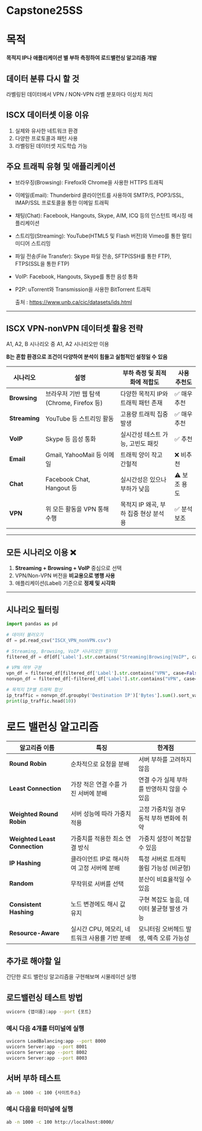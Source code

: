 # Capstone25SS
# **목적**
**목적지 IP나 애플리케이션 별 부하 측정하여 로드밸런싱 알고리즘 개발**

## 데이터 분류 다시 할 것
라벨링된 데이터에서 VPN / NON-VPN 라벨 분포마다 이상치 처리

## ISCX 데이터셋 이용 이유
1. 실제와 유사한 네트워크 환경
2. 다양한 프로토콜과 패턴 사용
3. 라벨링된 데이터셋 지도학습 가능

## 주요 트래픽 유형 및 애플리케이션
- 브라우징(Browsing): Firefox와 Chrome을 사용한 HTTPS 트래픽
- 이메일(Email): Thunderbird 클라이언트를 사용하여 SMTP/S, POP3/SSL, IMAP/SSL 프로토콜을 통한 이메일 트래픽
- 채팅(Chat): Facebook, Hangouts, Skype, AIM, ICQ 등의 인스턴트 메시징 애플리케이션
- 스트리밍(Streaming): YouTube(HTML5 및 Flash 버전)와 Vimeo를 통한 멀티미디어 스트리밍
- 파일 전송(File Transfer): Skype 파일 전송, SFTP(SSH를 통한 FTP), FTPS(SSL을 통한 FTP)
- VoIP: Facebook, Hangouts, Skype를 통한 음성 통화
- P2P: uTorrent와 Transmission을 사용한 BitTorrent 트래픽

    출처 : https://www.unb.ca/cic/datasets/ids.html
---
## ISCX VPN-nonVPN 데이터셋 활용 전략
A1, A2, B 시나리오 중 A1, A2 시나리오만 이용

**B는 혼합 환경으로 조건이 다양하여 분석이 힘들고 실험적인 설정일 수 있음**

| 시나리오 | 설명 | 부하 측정 및 최적화에 적합도 | 사용 추천도 |
|----------|------|-------------------------------|--------------|
| **Browsing** | 브라우저 기반 웹 탐색 (Chrome, Firefox 등) | 다양한 목적지 IP와 트래픽 패턴 존재 | ✅ 매우 추천 |
| **Streaming** | YouTube 등 스트리밍 활동 | 고용량 트래픽 집중 발생 | ✅ 매우 추천 |
| **VoIP** | Skype 등 음성 통화 | 실시간성 테스트 가능, 고빈도 패킷 | ✅ 추천 |
| **Email** | Gmail, YahooMail 등 이메일 | 트래픽 양이 작고 간헐적 | ❌ 비추천 |
| **Chat** | Facebook Chat, Hangout 등 | 실시간성은 있으나 부하가 낮음 | ⚠️ 보조 용도 |
| **VPN** | 위 모든 활동을 VPN 통해 수행 | 목적지 IP 왜곡, 부하 집중 현상 분석용 | ✅ 분석 보조 |

---

## 모든 시나리오 이용 ❌
1. **Streaming + Browsing + VoIP** 중심으로 선택
2. VPN/Non-VPN 버전을 **비교용으로 병행 사용**
3. 애플리케이션(Label) 기준으로 **정제 및 시각화**

---

## 시나리오 필터링

```python
import pandas as pd

# 데이터 불러오기
df = pd.read_csv("ISCX_VPN_nonVPN.csv")

# Streaming, Browsing, VoIP 시나리오만 필터링
filtered_df = df[df['Label'].str.contains("Streaming|Browsing|VoIP", case=False)]

# VPN 여부 구분
vpn_df = filtered_df[filtered_df['Label'].str.contains("VPN", case=False)]
nonvpn_df = filtered_df[~filtered_df['Label'].str.contains("VPN", case=False)]

# 목적지 IP별 트래픽 합산
ip_traffic = nonvpn_df.groupby('Destination IP')['Bytes'].sum().sort_values(ascending=False)
print(ip_traffic.head(10))
```

# 로드 밸런싱 알고리즘
| 알고리즘 이름                   | 특징                                            | 한계점                                                  |
|-------------------------------|-------------------------------------------------|----------------------------------------------------------|
| **Round Robin**               | 순차적으로 요청을 분배                          | 서버 부하를 고려하지 않음                               |
| **Least Connection**          | 가장 적은 연결 수를 가진 서버에 분배            | 연결 수가 실제 부하를 반영하지 않을 수 있음             |
| **Weighted Round Robin**      | 서버 성능에 따라 가중치 적용                    | 고정 가중치일 경우 동적 부하 변화에 취약                |
| **Weighted Least Connection** | 가중치를 적용한 최소 연결 방식                  | 가중치 설정이 복잡할 수 있음                            |
| **IP Hashing**                | 클라이언트 IP로 해시하여 고정 서버에 분배       | 특정 서버로 트래픽 쏠림 가능성 (비균형)                 |
| **Random**                    | 무작위로 서버를 선택                            | 분산이 비효율적일 수 있음                               |
| **Consistent Hashing**        | 노드 변경에도 해시 값 유지                      | 구현 복잡도 높음, 데이터 불균형 발생 가능               |
| **Resource-Aware**            | 실시간 CPU, 메모리, 네트워크 사용률 기반 분배   | 모니터링 오버헤드 발생, 예측 오류 가능성                |

## 추가로 해야할 일
간단한 로드 밸런싱 알고리즘을 구현해보며 시뮬레이션 실행

## 로드밸런싱 테스트 방법
```bash
uvicorn {앱이름}:app --port {포트}
```

###  예시 다음 4개를 터미널에 실행
```bash
uvicorn LoadBalancing:app --port 8000
uvicorn Server:app --port 8001
uvicorn Server:app --port 8002
uvicorn Server:app --port 8003
```

## 서버 부하 테스트
```bash
ab -n 1000 -c 100 {사이트주소}
```

###  예시 다음을 터미널에 실행
```bash
ab -n 1000 -c 100 http://localhost:8000/
```